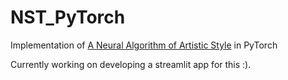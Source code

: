 # NST_PyTorch
Implementation of [A Neural Algorithm of Artistic Style](https://arxiv.org/abs/1508.06576) in PyTorch

Currently working on developing a streamlit app for this :).
